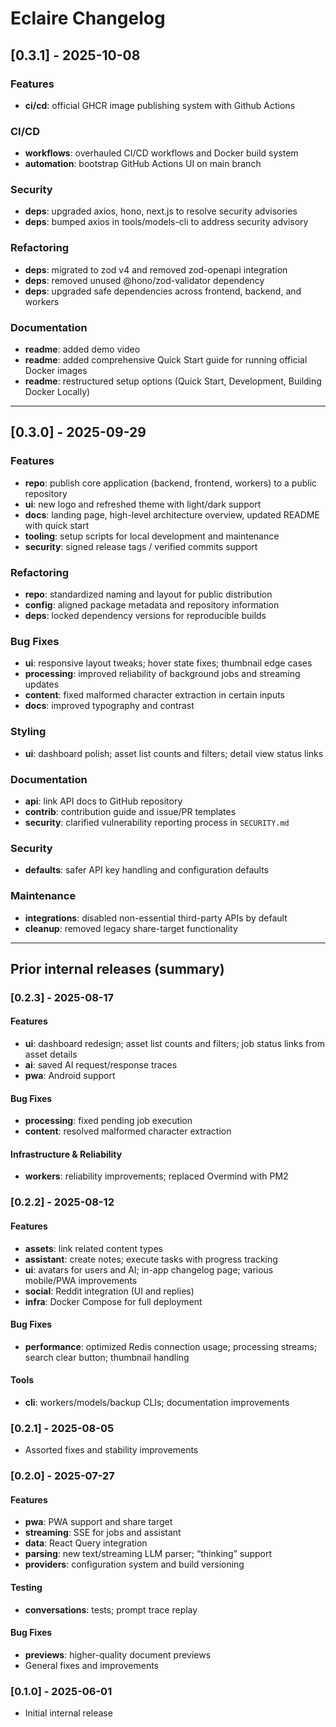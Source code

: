 # Eclaire Changelog

## [0.3.1] - 2025-10-08
### Features
- **ci/cd**: official GHCR image publishing system with Github Actions

### CI/CD
- **workflows**: overhauled CI/CD workflows and Docker build system
- **automation**: bootstrap GitHub Actions UI on main branch

### Security
- **deps**: upgraded axios, hono, next.js to resolve security advisories
- **deps**: bumped axios in tools/models-cli to address security advisory

### Refactoring
- **deps**: migrated to zod v4 and removed zod-openapi integration
- **deps**: removed unused @hono/zod-validator dependency
- **deps**: upgraded safe dependencies across frontend, backend, and workers

### Documentation
- **readme**: added demo video
- **readme**: added comprehensive Quick Start guide for running official Docker images
- **readme**: restructured setup options (Quick Start, Development, Building Docker Locally)

---

## [0.3.0] - 2025-09-29
### Features
- **repo**: publish core application (backend, frontend, workers) to a public repository
- **ui**: new logo and refreshed theme with light/dark support
- **docs**: landing page, high-level architecture overview, updated README with quick start
- **tooling**: setup scripts for local development and maintenance
- **security**: signed release tags / verified commits support

### Refactoring
- **repo**: standardized naming and layout for public distribution
- **config**: aligned package metadata and repository information
- **deps**: locked dependency versions for reproducible builds

### Bug Fixes
- **ui**: responsive layout tweaks; hover state fixes; thumbnail edge cases
- **processing**: improved reliability of background jobs and streaming updates
- **content**: fixed malformed character extraction in certain inputs
- **docs**: improved typography and contrast

### Styling
- **ui**: dashboard polish; asset list counts and filters; detail view status links

### Documentation
- **api**: link API docs to GitHub repository
- **contrib**: contribution guide and issue/PR templates
- **security**: clarified vulnerability reporting process in `SECURITY.md`

### Security
- **defaults**: safer API key handling and configuration defaults

### Maintenance
- **integrations**: disabled non-essential third-party APIs by default
- **cleanup**: removed legacy share-target functionality

---

## Prior internal releases (summary)

### [0.2.3] - 2025-08-17
#### Features
- **ui**: dashboard redesign; asset list counts and filters; job status links from asset details
- **ai**: saved AI request/response traces
- **pwa**: Android support
#### Bug Fixes
- **processing**: fixed pending job execution
- **content**: resolved malformed character extraction
#### Infrastructure & Reliability
- **workers**: reliability improvements; replaced Overmind with PM2

### [0.2.2] - 2025-08-12
#### Features
- **assets**: link related content types
- **assistant**: create notes; execute tasks with progress tracking
- **ui**: avatars for users and AI; in-app changelog page; various mobile/PWA improvements
- **social**: Reddit integration (UI and replies)
- **infra**: Docker Compose for full deployment
#### Bug Fixes
- **performance**: optimized Redis connection usage; processing streams; search clear button; thumbnail handling
#### Tools
- **cli**: workers/models/backup CLIs; documentation improvements

### [0.2.1] - 2025-08-05
- Assorted fixes and stability improvements

### [0.2.0] - 2025-07-27
#### Features
- **pwa**: PWA support and share target
- **streaming**: SSE for jobs and assistant
- **data**: React Query integration
- **parsing**: new text/streaming LLM parser; “thinking” support
- **providers**: configuration system and build versioning
#### Testing
- **conversations**: tests; prompt trace replay
#### Bug Fixes
- **previews**: higher-quality document previews
- General fixes and improvements

### [0.1.0] - 2025-06-01
- Initial internal release
